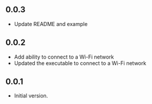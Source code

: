 ## 0.0.3

- Update README and example

## 0.0.2

- Add ability to connect to a Wi-Fi network
- Updated the executable to connect to a Wi-Fi network

## 0.0.1

- Initial version.
